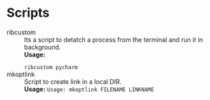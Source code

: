 # Scripts
<dl>
<dt>
ribcustom
</dt>
<dd>
Its a script to detatch a process from the terminal and run it in background. <br><b>Usage:</b> <br>
<code>
ribcustom pycharm
</code>
</dd>
<dt>

<dt>mkoptlink</dt>
<dd>
Script to create link in a local DIR.<br>
<b>Usage:</b>
<code>Usage: mkoptlink FILENAME LINKNAME </code>
</dd>
</dl>
